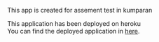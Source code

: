 This app is created for assement test in kumparan

This application has been deployed on heroku<br>
You can find the deployed application in [here](https://blooming-spire-84773.herokuapp.com).
